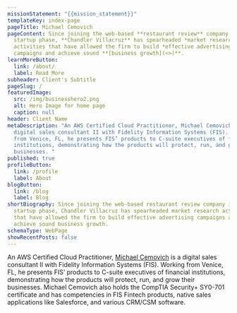 ```yaml
---
missionStatement: "{{mission_statement}}"
templateKey: index-page
pageTitle: Michael Cemovich
pageContent: Since joining the web-based **restaurant review** company in its
  startup phase, **Chandler Villacruz** has spearheaded *market research*
  activities that have allowed the firm to build *effective advertising*
  campaigns and achieve sound **[business growth](<>)**.
learnMoreButton:
  link: /about/
  label: Read More
subheader: Client's Subtitle
pageSlug: /
featuredImage:
  src: /img/businesshero2.png
  alt: Hero Image for home page
  caption: null
header: Client Name
metaDescription: "An AWS Certified Cloud Practitioner, Michael Cemovich is a
  digital sales consultant II with Fidelity Information Systems (FIS). Working
  from Venice, FL, he presents FIS’ products to C-suite executives of financial
  institutions, demonstrating how the products will protect, run, and grow their
  businesses. "
published: true
profileButton:
  link: /profile
  label: About
blogButton:
  link: /blog
  label: Blog
shortBiography: Since joining the web-based restaurant review company in its
  startup phase, Chandler Villacruz has spearheaded market research activities
  that have allowed the firm to build effective advertising campaigns and
  achieve sound business growth.
schemaType: WebPage
showRecentPosts: false
---
```

An AWS Certified Cloud Practitioner, [Michael Cemovich](https://ideamensch.com/michael-cemovich/) is a digital sales consultant II with Fidelity Information Systems (FIS). Working from Venice, FL, he presents FIS’ products to C-suite executives of financial institutions, demonstrating how the products will protect, run, and grow their businesses. Michael Cemovich also holds the CompTIA Security+ SY0-701 certificate and has competencies in FIS Fintech products, native sales applications like Salesforce, and various CRM/CSM software.